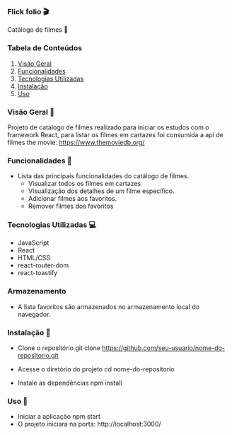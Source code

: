 ### Flick folio 🎬

Catálogo de filmes 🍿

### Tabela de Conteúdos

1. [Visão Geral](#visão-geral)
2. [Funcionalidades](#funcionalidades)
3. [Tecnologias Utilizadas](#tecnologias-utilizadas)
4. [Instalação](#instalação)
5. [Uso](#uso)


### Visão Geral 👀

Projeto de catalogo de filmes realizado para iniciar os estudos com o framework React, para listar os filmes em cartazes foi consumida a api de filmes the movie: https://www.themoviedb.org/

### Funcionalidades 🌟

- Lista das principais funcionalidades do catálogo de filmes.
  - Visualizar todos os filmes em cartazes
  - Visualização dos detalhes de um filme específico.
  - Adicionar filmes aos favoritos.
  - Remover filmes dos favoritos

### Tecnologias Utilizadas 💻

- JavaScript
- React
- HTML/CSS
- react-router-dom
- react-toastify

### Armazenamento

- A lista favoritos são armazenados no armazenamento local do navegador.
### Instalação 🚀

- Clone o repositório
git clone https://github.com/seu-usuario/nome-do-repositorio.git

- Acesse o diretório do projeto
cd nome-do-repositorio

-  Instale as dependências
npm install

### Uso 📝


-  Iniciar a aplicação
npm start
- O projeto iniciara na porta: http://localhost:3000/
